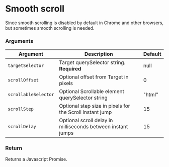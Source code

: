# Smooth scroll

Since smooth scrolling is disabled by default in Chrome and other browsers, but sometimes smooth scrolling is needed.

### Arguments

| Argument             | Description                                                 | Default |
| -------------------- | ----------------------------------------------------------- | ------- |
| `targetSelector`     | Target querySelector string. **Required**                   | null    |
| `scrollOffset`       | Optional offset from Target in pixels                       | 0       |
| `scrollableSelector` | Optional Scrollable element querySelector string            | "html"  |
| `scrollStep`         | Optional step size in pixels for the Scroll instant jump    | 15      |
| `scrollDelay`        | Optional scroll delay in milliseconds between instant jumps | 15      |

### Return

Returns a Javascript Promise.
